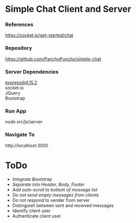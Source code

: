 
# Simple Chat Client and Server

### References
https://socket.io/get-started/chat

### Repository
https://github.com/PanchoPuncho/simple-chat

### Server Dependencies
express@4.15.2  
socket.io  
JQuery  
Bootstrap

### Run App
node src/js/server

### Navigate To
http://localhost:3000

# ToDo
- *Integrate Bootstrap*
- *Separate into Header, Body, Footer*
- *Add auto-scroll to bottom of message list*
- *Do not send empty messages from clients*
- Do not respond to sender from server
- Distinguish between sent and received messages
- Identify client user
- Authenticate client user
